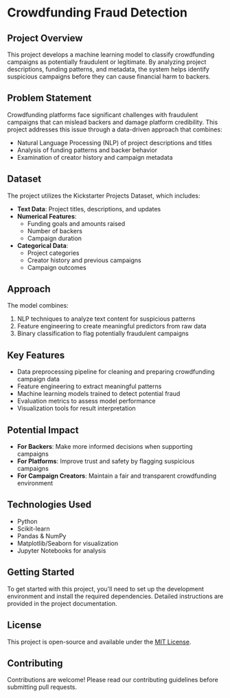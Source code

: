 # Crowdfunding Fraud Detection

## Project Overview
This project develops a machine learning model to classify crowdfunding campaigns as potentially fraudulent or legitimate. By analyzing project descriptions, funding patterns, and metadata, the system helps identify suspicious campaigns before they can cause financial harm to backers.

## Problem Statement
Crowdfunding platforms face significant challenges with fraudulent campaigns that can mislead backers and damage platform credibility. This project addresses this issue through a data-driven approach that combines:
- Natural Language Processing (NLP) of project descriptions and titles
- Analysis of funding patterns and backer behavior
- Examination of creator history and campaign metadata

## Dataset
The project utilizes the Kickstarter Projects Dataset, which includes:
- **Text Data**: Project titles, descriptions, and updates
- **Numerical Features**: 
  - Funding goals and amounts raised
  - Number of backers
  - Campaign duration
- **Categorical Data**:
  - Project categories
  - Creator history and previous campaigns
  - Campaign outcomes

## Approach
The model combines:
1. NLP techniques to analyze text content for suspicious patterns
2. Feature engineering to create meaningful predictors from raw data
3. Binary classification to flag potentially fraudulent campaigns

## Key Features
- Data preprocessing pipeline for cleaning and preparing crowdfunding campaign data
- Feature engineering to extract meaningful patterns
- Machine learning models trained to detect potential fraud
- Evaluation metrics to assess model performance
- Visualization tools for result interpretation

## Potential Impact
- **For Backers**: Make more informed decisions when supporting campaigns
- **For Platforms**: Improve trust and safety by flagging suspicious campaigns
- **For Campaign Creators**: Maintain a fair and transparent crowdfunding environment

## Technologies Used
- Python
- Scikit-learn
- Pandas & NumPy
- Matplotlib/Seaborn for visualization
- Jupyter Notebooks for analysis

## Getting Started
To get started with this project, you'll need to set up the development environment and install the required dependencies. Detailed instructions are provided in the project documentation.

## License
This project is open-source and available under the [MIT License](LICENSE).

## Contributing
Contributions are welcome! Please read our contributing guidelines before submitting pull requests.
